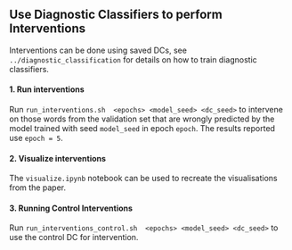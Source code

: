 ## Use Diagnostic Classifiers to perform Interventions
Interventions can be done using saved DCs, see `../diagnostic_classification` for details on how to train diagnostic classifiers.

#### 1. Run interventions
Run `run_interventions.sh  <epochs> <model_seed> <dc_seed>` to intervene on those words from the validation set that are wrongly predicted by the model trained with seed `model_seed` in epoch `epoch`. The results reported use `epoch = 5`.

#### 2. Visualize interventions
The `visualize.ipynb` notebook can be used to recreate the visualisations from the paper.


#### 3. Running Control Interventions
Run `run_interventions_control.sh  <epochs> <model_seed> <dc_seed>` to use the control DC for intervention. 